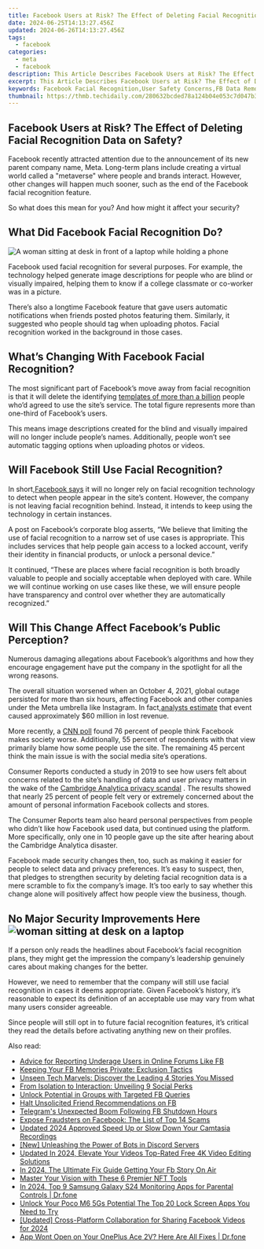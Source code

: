 ```yaml
---
title: Facebook Users at Risk? The Effect of Deleting Facial Recognition Data on Safety?
date: 2024-06-25T14:13:27.456Z
updated: 2024-06-26T14:13:27.456Z
tags:
  - facebook
categories:
  - meta
  - facebook
description: This Article Describes Facebook Users at Risk? The Effect of Deleting Facial Recognition Data on Safety?
excerpt: This Article Describes Facebook Users at Risk? The Effect of Deleting Facial Recognition Data on Safety?
keywords: Facebook Facial Recognition,User Safety Concerns,FB Data Removal Impact,Social Media Security Risk,Digital Privacy Deletion,Biometric Safety Effect,Identity Protection Online
thumbnail: https://thmb.techidaily.com/280632bcded78a124b04e053c7d047b36940366fb100b93a3444f92f9f5d3614.jpg
---
```


## Facebook Users at Risk? The Effect of Deleting Facial Recognition Data on Safety?

 Facebook recently attracted attention due to the announcement of its new parent company name, Meta. Long-term plans include creating a virtual world called a "metaverse" where people and brands interact. However, other changes will happen much sooner, such as the end of the Facebook facial recognition feature.

 So what does this mean for you? And how might it affect your security?

## What Did Facebook Facial Recognition Do?

![A woman sitting at desk in front of a laptop while holding a phone](https://static1.makeuseofimages.com/wordpress/wp-content/uploads/2021/11/woman-in-front-of-laptop-holding-phone.jpg)

 Facebook used facial recognition for several purposes. For example, the technology helped generate image descriptions for people who are blind or visually impaired, helping them to know if a college classmate or co-worker was in a picture.

 There’s also a longtime Facebook feature that gave users automatic notifications when friends posted photos featuring them. Similarly, it suggested who people should tag when uploading photos. Facial recognition worked in the background in those cases.

## What’s Changing With Facebook Facial Recognition?

 The most significant part of Facebook’s move away from facial recognition is that it will delete the identifying [templates of more than a billion](https://about.fb.com/news/2021/11/update-on-use-of-face-recognition/) people who’d agreed to use the site’s service. The total figure represents more than one-third of Facebook’s users.

 This means image descriptions created for the blind and visually impaired will no longer include people’s names. Additionally, people won’t see automatic tagging options when uploading photos or videos.

## Will Facebook Still Use Facial Recognition?

 In short,[Facebook says](http://www.makeuseof.com/meta-killing-facebooks-facial-recognition-system/) it will no longer rely on facial recognition technology to detect when people appear in the site’s content. However, the company is not leaving facial recognition behind. Instead, it intends to keep using the technology in certain instances.

 A post on Facebook’s corporate blog asserts, “We believe that limiting the use of facial recognition to a narrow set of use cases is appropriate. This includes services that help people gain access to a locked account, verify their identity in financial products, or unlock a personal device.”

 It continued, “These are places where facial recognition is both broadly valuable to people and socially acceptable when deployed with care. While we will continue working on use cases like these, we will ensure people have transparency and control over whether they are automatically recognized.”

## Will This Change Affect Facebook’s Public Perception?

 Numerous damaging allegations about Facebook’s algorithms and how they encourage engagement have put the company in the spotlight for all the wrong reasons.

 The overall situation worsened when an October 4, 2021, global outage persisted for more than six hours, affecting Facebook and other companies under the Meta umbrella like Instagram. In fact,[analysts estimate](http://journal.uptimeinstitute.com/too-big-to-fail-facebooks-global-outage/) that event caused approximately $60 million in lost revenue.

 More recently, a [CNN poll](http://edition.cnn.com/2021/11/10/business/cnn-poll-facebook/index.html) found 76 percent of people think Facebook makes society worse. Additionally, 55 percent of respondents with that view primarily blame how some people use the site. The remaining 45 percent think the main issue is with the social media site’s operations.

 Consumer Reports conducted a study in 2019 to see how users felt about concerns related to the site’s handling of data and user privacy matters in the wake of the [Cambridge Analytica privacy scandal](http://www.makeuseof.com/ways-facebook-invades-privacy-stop/) . The results showed that nearly 25 percent of people felt very or extremely concerned about the amount of personal information Facebook collects and stores.

 The Consumer Reports team also heard personal perspectives from people who didn’t like how Facebook used data, but continued using the platform. More specifically, only one in 10 people gave up the site after hearing about the Cambridge Analytica disaster.

 Facebook made security changes then, too, such as making it easier for people to select data and privacy preferences. It’s easy to suspect, then, that pledges to strengthen security by deleting facial recognition data is a mere scramble to fix the company’s image. It’s too early to say whether this change alone will positively affect how people view the business, though.

## No Major Security Improvements Here ![woman sitting at desk on a laptop](https://static1.makeuseofimages.com/wordpress/wp-content/uploads/2021/11/person-at-desk-on-laptop.jpg)

 If a person only reads the headlines about Facebook’s facial recognition plans, they might get the impression the company’s leadership genuinely cares about making changes for the better.

 However, we need to remember that the company will still use facial recognition in cases it deems appropriate. Given Facebook’s history, it’s reasonable to expect its definition of an acceptable use may vary from what many users consider agreeable.

 Since people will still opt in to future facial recognition features, it’s critical they read the details before activating anything new on their profiles.


<ins class="adsbygoogle"
     style="display:block"
     data-ad-format="autorelaxed"
     data-ad-client="ca-pub-7571918770474297"
     data-ad-slot="1223367746"></ins>



<ins class="adsbygoogle"
     style="display:block"
     data-ad-client="ca-pub-7571918770474297"
     data-ad-slot="8358498916"
     data-ad-format="auto"
     data-full-width-responsive="true"></ins>

<span class="atpl-alsoreadstyle">Also read:</span>
<div><ul>
<li><a href="https://facebook.techidaily.com/advice-for-reporting-underage-users-in-online-forums-like-fb/"><u>Advice for Reporting Underage Users in Online Forums Like FB</u></a></li>
<li><a href="https://facebook.techidaily.com/keeping-your-fb-memories-private-exclusion-tactics/"><u>Keeping Your FB Memories Private: Exclusion Tactics</u></a></li>
<li><a href="https://facebook.techidaily.com/unseen-tech-marvels-discover-the-leading-4-stories-you-missed/"><u>Unseen Tech Marvels: Discover the Leading 4 Stories You Missed</u></a></li>
<li><a href="https://facebook.techidaily.com/from-isolation-to-interaction-unveiling-9-social-perks/"><u>From Isolation to Interaction: Unveiling 9 Social Perks</u></a></li>
<li><a href="https://facebook.techidaily.com/unlock-potential-in-groups-with-targeted-fb-queries/"><u>Unlock Potential in Groups with Targeted FB Queries</u></a></li>
<li><a href="https://facebook.techidaily.com/halt-unsolicited-friend-recommendations-on-fb/"><u>Halt Unsolicited Friend Recommendations on FB</u></a></li>
<li><a href="https://facebook.techidaily.com/telegrams-unexpected-boom-following-fb-shutdown-hours/"><u>Telegram's Unexpected Boom Following FB Shutdown Hours</u></a></li>
<li><a href="https://facebook.techidaily.com/expose-fraudsters-on-facebook-the-list-of-top-14-scams/"><u>Expose Fraudsters on Facebook: The List of Top 14 Scams</u></a></li>
<li><a href="https://ai-video-tools.techidaily.com/updated-2024-approved-speed-up-or-slow-down-your-camtasia-recordings/"><u>Updated 2024 Approved Speed Up or Slow Down Your Camtasia Recordings</u></a></li>
<li><a href="https://discord-videos.techidaily.com/new-unleashing-the-power-of-bots-in-discord-servers/"><u>[New] Unleashing the Power of Bots in Discord Servers</u></a></li>
<li><a href="https://smart-video-creator.techidaily.com/updated-in-2024-elevate-your-videos-top-rated-free-4k-video-editing-solutions/"><u>Updated In 2024, Elevate Your Videos Top-Rated Free 4K Video Editing Solutions</u></a></li>
<li><a href="https://facebook-video-content.techidaily.com/in-2024-the-ultimate-fix-guide-getting-your-fb-story-on-air/"><u>In 2024, The Ultimate Fix Guide  Getting Your Fb Story On Air</u></a></li>
<li><a href="https://extra-tips.techidaily.com/master-your-vision-with-these-6-premier-nft-tools/"><u>Master Your Vision with These 6 Premier NFT Tools</u></a></li>
<li><a href="https://android-location-track.techidaily.com/in-2024-top-9-samsung-galaxy-s24-monitoring-apps-for-parental-controls-drfone-by-drfone-virtual-android/"><u>In 2024, Top 9 Samsung Galaxy S24 Monitoring Apps for Parental Controls | Dr.fone</u></a></li>
<li><a href="https://easy-unlock-android.techidaily.com/unlock-your-poco-m6-5gs-potential-the-top-20-lock-screen-apps-you-need-to-try-by-drfone-android/"><u>Unlock Your Poco M6 5Gs Potential The Top 20 Lock Screen Apps You Need to Try</u></a></li>
<li><a href="https://facebook-video-files.techidaily.com/updated-cross-platform-collaboration-for-sharing-facebook-videos-for-2024/"><u>[Updated] Cross-Platform Collaboration for Sharing Facebook Videos for 2024</u></a></li>
<li><a href="https://howto.techidaily.com/app-wont-open-on-your-oneplus-ace-2v-here-are-all-fixes-drfone-by-drfone-fix-android-problems-fix-android-problems/"><u>App Wont Open on Your OnePlus Ace 2V? Here Are All Fixes | Dr.fone</u></a></li>
</ul></div>
